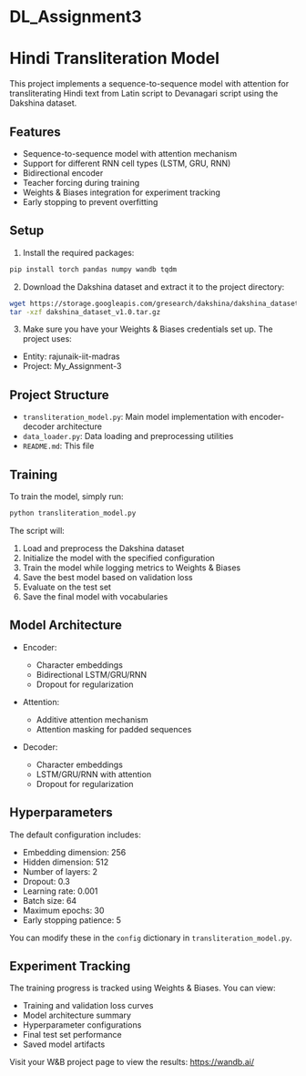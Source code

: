 # DL_Assignment3
# Hindi Transliteration Model

This project implements a sequence-to-sequence model with attention for transliterating Hindi text from Latin script to Devanagari script using the Dakshina dataset.

## Features

- Sequence-to-sequence model with attention mechanism
- Support for different RNN cell types (LSTM, GRU, RNN)
- Bidirectional encoder
- Teacher forcing during training
- Weights & Biases integration for experiment tracking
- Early stopping to prevent overfitting

## Setup

1. Install the required packages:
```bash
pip install torch pandas numpy wandb tqdm
```

2. Download the Dakshina dataset and extract it to the project directory:
```bash
wget https://storage.googleapis.com/gresearch/dakshina/dakshina_dataset_v1.0.tar.gz
tar -xzf dakshina_dataset_v1.0.tar.gz
```

3. Make sure you have your Weights & Biases credentials set up. The project uses:
- Entity: rajunaik-iit-madras
- Project: My_Assignment-3

## Project Structure

- `transliteration_model.py`: Main model implementation with encoder-decoder architecture
- `data_loader.py`: Data loading and preprocessing utilities
- `README.md`: This file

## Training

To train the model, simply run:
```bash
python transliteration_model.py
```

The script will:
1. Load and preprocess the Dakshina dataset
2. Initialize the model with the specified configuration
3. Train the model while logging metrics to Weights & Biases
4. Save the best model based on validation loss
5. Evaluate on the test set
6. Save the final model with vocabularies

## Model Architecture

- Encoder:
  - Character embeddings
  - Bidirectional LSTM/GRU/RNN
  - Dropout for regularization

- Attention:
  - Additive attention mechanism
  - Attention masking for padded sequences

- Decoder:
  - Character embeddings
  - LSTM/GRU/RNN with attention
  - Dropout for regularization

## Hyperparameters

The default configuration includes:
- Embedding dimension: 256
- Hidden dimension: 512
- Number of layers: 2
- Dropout: 0.3
- Learning rate: 0.001
- Batch size: 64
- Maximum epochs: 30
- Early stopping patience: 5

You can modify these in the `config` dictionary in `transliteration_model.py`.

## Experiment Tracking

The training progress is tracked using Weights & Biases. You can view:
- Training and validation loss curves
- Model architecture summary
- Hyperparameter configurations
- Final test set performance
- Saved model artifacts

Visit your W&B project page to view the results: https://wandb.ai/
